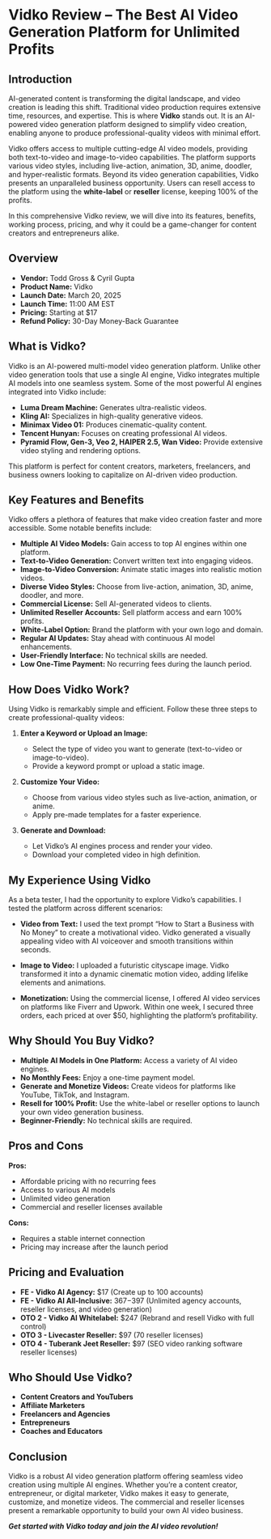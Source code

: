 # Vidko Review – The Best AI Video Generation Platform for Unlimited Profits

## Introduction
AI-generated content is transforming the digital landscape, and video creation is leading this shift. Traditional video production requires extensive time, resources, and expertise. This is where **Vidko** stands out. It is an AI-powered video generation platform designed to simplify video creation, enabling anyone to produce professional-quality videos with minimal effort.

Vidko offers access to multiple cutting-edge AI video models, providing both text-to-video and image-to-video capabilities. The platform supports various video styles, including live-action, animation, 3D, anime, doodler, and hyper-realistic formats. Beyond its video generation capabilities, Vidko presents an unparalleled business opportunity. Users can resell access to the platform using the **white-label** or **reseller** license, keeping 100% of the profits.

In this comprehensive Vidko review, we will dive into its features, benefits, working process, pricing, and why it could be a game-changer for content creators and entrepreneurs alike.

## Overview
- **Vendor:** Todd Gross & Cyril Gupta
- **Product Name:** Vidko
- **Launch Date:** March 20, 2025
- **Launch Time:** 11:00 AM EST
- **Pricing:** Starting at $17
- **Refund Policy:** 30-Day Money-Back Guarantee

## What is Vidko?
Vidko is an AI-powered multi-model video generation platform. Unlike other video generation tools that use a single AI engine, Vidko integrates multiple AI models into one seamless system. Some of the most powerful AI engines integrated into Vidko include:

- **Luma Dream Machine:** Generates ultra-realistic videos.
- **Kling AI:** Specializes in high-quality generative videos.
- **Minimax Video 01:** Produces cinematic-quality content.
- **Tencent Hunyan:** Focuses on creating professional AI videos.
- **Pyramid Flow, Gen-3, Veo 2, HAIPER 2.5, Wan Video:** Provide extensive video styling and rendering options.

This platform is perfect for content creators, marketers, freelancers, and business owners looking to capitalize on AI-driven video production.

## Key Features and Benefits
Vidko offers a plethora of features that make video creation faster and more accessible. Some notable benefits include:

- **Multiple AI Video Models:** Gain access to top AI engines within one platform.
- **Text-to-Video Generation:** Convert written text into engaging videos.
- **Image-to-Video Conversion:** Animate static images into realistic motion videos.
- **Diverse Video Styles:** Choose from live-action, animation, 3D, anime, doodler, and more.
- **Commercial License:** Sell AI-generated videos to clients.
- **Unlimited Reseller Accounts:** Sell platform access and earn 100% profits.
- **White-Label Option:** Brand the platform with your own logo and domain.
- **Regular AI Updates:** Stay ahead with continuous AI model enhancements.
- **User-Friendly Interface:** No technical skills are needed.
- **Low One-Time Payment:** No recurring fees during the launch period.

## How Does Vidko Work?
Using Vidko is remarkably simple and efficient. Follow these three steps to create professional-quality videos:

1. **Enter a Keyword or Upload an Image:**
   - Select the type of video you want to generate (text-to-video or image-to-video).
   - Provide a keyword prompt or upload a static image.

2. **Customize Your Video:**
   - Choose from various video styles such as live-action, animation, or anime.
   - Apply pre-made templates for a faster experience.

3. **Generate and Download:**
   - Let Vidko’s AI engines process and render your video.
   - Download your completed video in high definition.

## My Experience Using Vidko
As a beta tester, I had the opportunity to explore Vidko’s capabilities. I tested the platform across different scenarios:

- **Video from Text:**
  I used the text prompt “How to Start a Business with No Money” to create a motivational video. Vidko generated a visually appealing video with AI voiceover and smooth transitions within seconds.

- **Image to Video:**
  I uploaded a futuristic cityscape image. Vidko transformed it into a dynamic cinematic motion video, adding lifelike elements and animations.

- **Monetization:**
  Using the commercial license, I offered AI video services on platforms like Fiverr and Upwork. Within one week, I secured three orders, each priced at over $50, highlighting the platform’s profitability.

## Why Should You Buy Vidko?
- **Multiple AI Models in One Platform:** Access a variety of AI video engines.
- **No Monthly Fees:** Enjoy a one-time payment model.
- **Generate and Monetize Videos:** Create videos for platforms like YouTube, TikTok, and Instagram.
- **Resell for 100% Profit:** Use the white-label or reseller options to launch your own video generation business.
- **Beginner-Friendly:** No technical skills are required.

## Pros and Cons
**Pros:**
- Affordable pricing with no recurring fees
- Access to various AI models
- Unlimited video generation
- Commercial and reseller licenses available

**Cons:**
- Requires a stable internet connection
- Pricing may increase after the launch period

## Pricing and Evaluation
- **FE - Vidko AI Agency:** $17 (Create up to 100 accounts)
- **FE - Vidko AI All-Inclusive:** $367-$397 (Unlimited agency accounts, reseller licenses, and video generation)
- **OTO 2 - Vidko AI Whitelabel:** $247 (Rebrand and resell Vidko with full control)
- **OTO 3 - Livecaster Reseller:** $97 (70 reseller licenses)
- **OTO 4 - Tuberank Jeet Reseller:** $97 (SEO video ranking software reseller licenses)

## Who Should Use Vidko?
- **Content Creators and YouTubers**
- **Affiliate Marketers**
- **Freelancers and Agencies**
- **Entrepreneurs**
- **Coaches and Educators**

## Conclusion
Vidko is a robust AI video generation platform offering seamless video creation using multiple AI engines. Whether you’re a content creator, entrepreneur, or digital marketer, Vidko makes it easy to generate, customize, and monetize videos. The commercial and reseller licenses present a remarkable opportunity to build your own AI video business.

_**Get started with Vidko today and join the AI video revolution!**_

